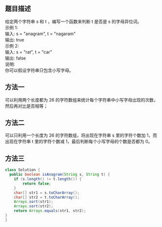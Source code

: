 ## 题目描述
给定两个字符串 s 和 t ，编写一个函数来判断 t 是否是 s 的字母异位词。<br>
示例 1:<br>
输入: s = "anagram", t = "nagaram"<br>
输出: true<br>
示例 2:<br>
输入: s = "rat", t = "car"<br>
输出: false<br>
说明:<br>
你可以假设字符串只包含小写字母。

## 方法一
可以利用两个长度都为 26 的字符数组来统计每个字符串中小写字母出现的次数，然后再对比是否相等；
## 方法二
可以只利用一个长度为 26 的字符数组，将出现在字符串 s 里的字符个数加 1，而出现在字符串 t 里的字符个数减 1，最后判断每个小写字母的个数是否都为 0。
## 方法三
```java
class Solution {
  public boolean isAnagram(String s, String t) {
    if (s.length() != t.length()) {
        return false;
    }
    char[] str1 = s.toCharArray();
    char[] str2 = t.toCharArray();
    Arrays.sort(str1);
    Arrays.sort(str2);
    return Arrays.equals(str1, str2);
}
}
```
